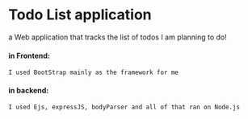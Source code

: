 # Todo List application 
a Web application that tracks the list of todos I am planning to do!

#### in Frontend:
    I used BootStrap mainly as the framework for me
#### in backend:
    I used Ejs, expressJS, bodyParser and all of that ran on Node.js
